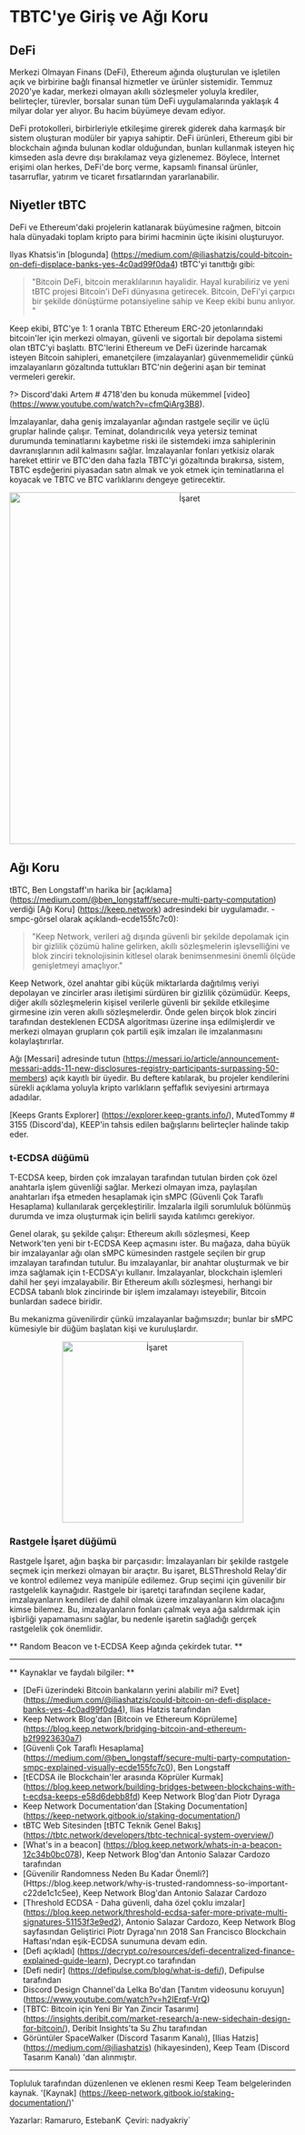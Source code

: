 # TBTC'ye Giriş ve Ağı Koru


## DeFi
Merkezi Olmayan Finans (DeFi), Ethereum ağında oluşturulan ve işletilen açık ve birbirine bağlı finansal hizmetler ve ürünler sistemidir. Temmuz 2020'ye kadar, merkezi olmayan akıllı sözleşmeler yoluyla krediler, belirteçler, türevler, borsalar sunan tüm DeFi uygulamalarında yaklaşık 4 milyar dolar yer alıyor. Bu hacim büyümeye devam ediyor.

DeFi protokolleri, birbirleriyle etkileşime girerek giderek daha karmaşık bir sistem oluşturan modüler bir yapıya sahiptir. DeFi ürünleri, Ethereum gibi bir blockchain ağında bulunan kodlar olduğundan, bunları kullanmak isteyen hiç kimseden asla devre dışı bırakılamaz veya gizlenemez. Böylece, İnternet erişimi olan herkes, DeFi'de borç verme, kapsamlı finansal ürünler, tasarruflar, yatırım ve ticaret fırsatlarından yararlanabilir.

## Niyetler tBTC
DeFi ve Ethereum'daki projelerin katlanarak büyümesine rağmen, bitcoin hala dünyadaki toplam kripto para birimi hacminin üçte ikisini oluşturuyor.

Ilyas Khatsis'in [blogunda] (https://medium.com/@iliashatzis/could-bitcoin-on-defi-displace-banks-yes-4c0ad99f0da4) tBTC'yi tanıttığı gibi:
> "Bitcoin DeFi, bitcoin meraklılarının hayalidir. Hayal kurabiliriz ve yeni tBTC projesi Bitcoin'i DeFi dünyasına getirecek.
> Bitcoin, DeFi'yi çarpıcı bir şekilde dönüştürme potansiyeline sahip ve Keep ekibi bunu anlıyor. "

Keep ekibi, BTC'ye 1: 1 oranla TBTC Ethereum ERC-20 jetonlarındaki bitcoin'ler için merkezi olmayan, güvenli ve sigortalı bir depolama sistemi olan tBTC'yi başlattı. BTC'lerini Ethereum ve DeFi üzerinde harcamak isteyen Bitcoin sahipleri, emanetçilere (imzalayanlar) güvenmemelidir çünkü imzalayanların gözaltında tuttukları BTC'nin değerini aşan bir teminat vermeleri gerekir.

?> Discord'daki Artem # 4718'den bu konuda mükemmel [video] (https://www.youtube.com/watch?v=cfmQiArg3B8).

İmzalayanlar, daha geniş imzalayanlar ağından rastgele seçilir ve üçlü gruplar halinde çalışır. Teminat, dolandırıcılık veya yetersiz teminat durumunda teminatlarını kaybetme riski ile sistemdeki imza sahiplerinin davranışlarının adil kalmasını sağlar. İmzalayanlar fonları yetkisiz olarak hareket ettirir ve BTC'den daha fazla TBTC'yi gözaltında bırakırsa, sistem, TBTC eşdeğerini piyasadan satın almak ve yok etmek için teminatlarına el koyacak ve TBTC ve BTC varlıklarını dengeye getirecektir.

<p align = "center">
  <img width = "619" alt = "İşaret" src = "https://user-images.githubusercontent.com/68087535/88100735-57075f80-cb73-11ea-996f-ec2d9590b073.png">
</p>


## Ağı Koru

tBTC, Ben Longstaff'ın harika bir [açıklama] (https://medium.com/@ben_longstaff/secure-multi-party-computation) verdiği [Ağı Koru] (https://keep.network) adresindeki bir uygulamadır. -smpc-görsel olarak açıklandı-ecde155fc7c0):

> "Keep Network, verileri ağ dışında güvenli bir şekilde depolamak için bir gizlilik çözümü haline gelirken, akıllı sözleşmelerin işlevselliğini ve blok zinciri teknolojisinin kitlesel olarak benimsenmesini önemli ölçüde genişletmeyi amaçlıyor."

Keep Network, özel anahtar gibi küçük miktarlarda dağıtılmış veriyi depolayan ve zincirler arası iletişimi sürdüren bir gizlilik çözümüdür. Keeps, diğer akıllı sözleşmelerin kişisel verilerle güvenli bir şekilde etkileşime girmesine izin veren akıllı sözleşmelerdir. Önde gelen birçok blok zinciri tarafından desteklenen ECDSA algoritması üzerine inşa edilmişlerdir ve merkezi olmayan grupların çok partili eşik imzaları ile imzalanmasını kolaylaştırırlar.

Ağı [Messari] adresinde tutun (https://messari.io/article/announcement-messari-adds-11-new-disclosures-registry-participants-surpassing-50-members) açık kayıtlı bir üyedir. Bu deftere katılarak, bu projeler kendilerini sürekli açıklama yoluyla kripto varlıkların şeffaflık seviyesini artırmaya adadılar.

[Keeps Grants Explorer] (https://explorer.keep-grants.info/), MutedTommy # 3155 (Discord'da), KEEP'in tahsis edilen bağışlarını belirteçler halinde takip eder.

### t-ECDSA düğümü

T-ECDSA keep, birden çok imzalayan tarafından tutulan birden çok özel anahtarla işlem güvenliği sağlar. Merkezi olmayan imza, paylaşılan anahtarları ifşa etmeden hesaplamak için sMPC (Güvenli Çok Taraflı Hesaplama) kullanılarak gerçekleştirilir. İmzalarla ilgili sorumluluk bölünmüş durumda ve imza oluşturmak için belirli sayıda katılımcı gerekiyor.

Genel olarak, şu şekilde çalışır: Ethereum akıllı sözleşmesi, Keep Network'ten yeni bir t-ECDSA Keep açmasını ister. Bu mağaza, daha büyük bir imzalayanlar ağı olan sMPC kümesinden rastgele seçilen bir grup imzalayan tarafından tutulur. Bu imzalayanlar, bir anahtar oluşturmak ve bir imza sağlamak için t-ECDSA'yı kullanır. İmzalayanlar, blockchain işlemleri dahil her şeyi imzalayabilir. Bir Ethereum akıllı sözleşmesi, herhangi bir ECDSA tabanlı blok zincirinde bir işlem imzalamayı isteyebilir, Bitcoin bunlardan sadece biridir.

Bu mekanizma güvenilirdir çünkü imzalayanlar bağımsızdır; bunlar bir sMPC kümesiyle bir düğüm başlatan kişi ve kuruluşlardır.

<p align = "center">
  <img width = "319" alt = "İşaret" src = "https://user-images.githubusercontent.com/68167410/88845610-05ca2200-d1aa-11ea-9d8b-400516fed25c.png">
</p>

### Rastgele İşaret düğümü

Rastgele İşaret, ağın başka bir parçasıdır: İmzalayanları bir şekilde rastgele seçmek için merkezi olmayan bir araçtır. Bu işaret, BLSThreshold Relay'dir ve kontrol edilemez veya manipüle edilemez. Grup seçimi için güvenilir bir rastgelelik kaynağıdır. Rastgele bir işaretçi tarafından seçilene kadar, imzalayanların kendileri de dahil olmak üzere imzalayanların kim olacağını kimse bilemez. Bu, imzalayanların fonları çalmak veya ağa saldırmak için işbirliği yapamamasını sağlar, bu nedenle işaretin sağladığı gerçek rastgelelik çok önemlidir.

** Random Beacon ve t-ECDSA Keep ağında çekirdek tutar. **



***

** Kaynaklar ve faydalı bilgiler: **
- [DeFi üzerindeki Bitcoin bankaların yerini alabilir mi? Evet] (https://medium.com/@iliashatzis/could-bitcoin-on-defi-displace-banks-yes-4c0ad99f0da4), Ilias Hatzis tarafından
- Keep Network Blog'dan [Bitcoin ve Ethereum Köprüleme] (https://blog.keep.network/bridging-bitcoin-and-ethereum-b2f9923630a7)
- [Güvenli Çok Taraflı Hesaplama] (https://medium.com/@ben_longstaff/secure-multi-party-computation-smpc-explained-visually-ecde155fc7c0), Ben Longstaff
- [tECDSA ile Blockchain'ler arasında Köprüler Kurmak] (https://blog.keep.network/building-bridges-between-blockchains-with-t-ecdsa-keeps-e58d6debb8fd) Keep Network Blog'dan Piotr Dyraga
- Keep Network Documentation'dan [Staking Documentation] (https://keep-network.gitbook.io/staking-documentation/)
- tBTC Web Sitesinden [tBTC Teknik Genel Bakış] (https://tbtc.network/developers/tbtc-technical-system-overview/)
- [What's in a beacon] (https://blog.keep.network/whats-in-a-beacon-12c34b0bc078), Keep Network Blog'dan Antonio Salazar Cardozo tarafından
- [Güvenilir Randomness Neden Bu Kadar Önemli?] (Https://blog.keep.network/why-is-trusted-randomness-so-important-c22de1c1c5ee), Keep Network Blog'dan Antonio Salazar Cardozo
- [Threshold ECDSA - Daha güvenli, daha özel çoklu imzalar] (https://blog.keep.network/threshold-ecdsa-safer-more-private-multi-signatures-51153f3e9ed2), Antonio Salazar Cardozo, Keep Network Blog sayfasından Geliştirici Piotr Dyraga'nın 2018 San Francisco Blockchain Haftası'ndan eşik-ECDSA sunumuna devam edin.
- [Defi açıkladı] (https://decrypt.co/resources/defi-decentralized-finance-explained-guide-learn), Decrypt.co tarafından
- [Defi nedir] (https://defipulse.com/blog/what-is-defi/), Defipulse tarafından
- Discord Design Channel'da Lelka Bo'dan [Tanıtım videosunu koruyun] (https://www.youtube.com/watch?v=h2IErqf-VrQ)
- [TBTC: Bitcoin için Yeni Bir Yan Zincir Tasarımı] (https://insights.deribit.com/market-research/a-new-sidechain-design-for-bitcoin/), Deribit Insights'ta Su Zhu tarafından
- Görüntüler SpaceWalker (Discord Tasarım Kanalı), [Ilias Hatzis] (https://medium.com/@iliashatzis) (hikayesinden), Keep Team (Discord Tasarım Kanalı) 'dan alınmıştır.

---
Topluluk tarafından düzenlenen ve eklenen resmi Keep Team belgelerinden kaynak. '[Kaynak] (https://keep-network.gitbook.io/staking-documentation/)'

Yazarlar: Ramaruro, EstebanK`
`Çeviri: nadyakriy`
